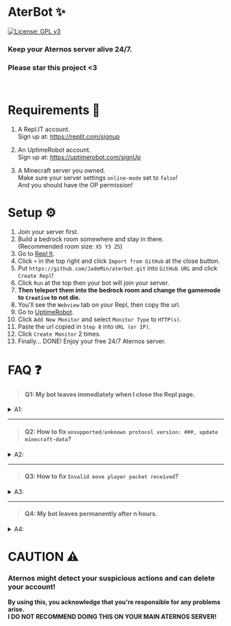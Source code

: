 # AterBot ✨  
[![License: GPL v3](https://img.shields.io/badge/License-GPLv3-blue.svg)](/LICENSE)  
<!-- ## `01/17/2023`, Now using Repl because Heroku isn't free anymore. -->
### Keep your Aternos server alive 24/7.
### Please star this project <3
<br/>



# Requirements 🎒
1. A Repl.IT account.  
	Sign up at: https://replit.com/signup

2. An UptimeRobot account.  
	Sign up at: https://uptimerobot.com/signUp

3. A Minecraft server you owned.  
	Make sure your server settings ``online-mode`` set to ``false``!  
	And you should have the OP permission!



# Setup ⚙
1. Join your server first.
2. Build a bedrock room somewhere and stay in there.  
(Recommended room size: `X5 Y3 Z5`)
3. Go to [Repl It](https://replit.com/).
4. Click `+` in the top right and click `Import from GitHub` at the close button.
5. Put `https://github.com/JadeMin/aterbot.git` into `GitHub URL` and click `Create Repl`!
6. Click `Run` at the top then your bot will join your server.  
7. **Then teleport them into the bedrock room and change the gamemode to `Creative` to not die.**
8. You'll see the `Webview` tab on your Repl, then copy the url.
10. Go to [UptimeRobot](https://uptimerobot.com/dashboard).
11. Click `Add New Monitor` and select `Monitor Type` to `HTTP(s)`.
12. Paste the url copied in `Step 8` into `URL (or IP)`.
13. Click `Create Monitor` 2 times.
14. Finally... DONE! Enjoy your free 24/7 Aternos server.



# FAQ ❓
> #### Q1: My bot leaves immediately when I close the Repl page.
<details><summary>A1:</summary>

Repl projects are automatically turned off by closing it or inactive in every 5 minutes.  
And UptimeRobot trying to wake it up in every 5 minutes so you can just leave it even if not working for a while.
</details>

<hr/>

> #### Q2: How to fix `unsupported/unknown protocol version: ###, update minecraft-data`?
<details><summary>A2:</summary>

This project is using the mineflayer module and **it may not supported on your server version yet.**  
I'm trying to periodically check for updates, so please be patient.
</details>

<hr/>

> #### Q3: How to fix `Invalid move player packet received`?
<details><summary>A3:</summary>

It seems your bot escaped from your bedrock room, so they're in invalid location or moving to that.  
First you have to wipe the bot's playerdata in your server.  
1. Go to the management page of your Aternos server.
2. Click `Files` in the left section.
3. Delete the `world/playerdata/<UUID>.dat` and `<same>.dat_old` file that points the bot username.

**After it, lock the bot immediately as soon as possible!**  
**And change the bot's gamemode to `Creative` to not die.**
</details>

<hr/>

> #### Q4: My bot leaves permanently after n hours.
<details><summary>A4:</summary>

I'm not sure, but Aternos added a feature to their servers that **auto-ban players who playing too long.**  
So just unban them if banned.
</details>



# CAUTION ⚠
### Aternos might detect your suspicious actions and can delete your account!  
**By using this, you acknowledge that you're responsible for any problems arise.**  
**I DO NOT RECOMMEND DOING THIS ON YOUR MAIN ATERNOS SERVER!**